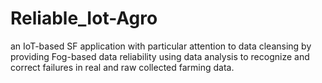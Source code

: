 # Reliable_Iot-Agro
an IoT-based SF application with particular attention to data cleansing by providing Fog-based data reliability using data analysis to recognize and correct failures in real and raw collected farming data.
